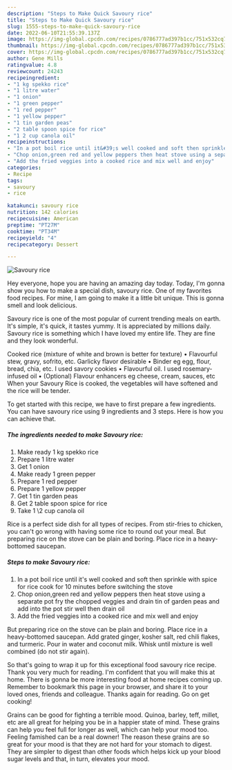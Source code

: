 ```yaml
---
description: "Steps to Make Quick Savoury rice"
title: "Steps to Make Quick Savoury rice"
slug: 1555-steps-to-make-quick-savoury-rice
date: 2022-06-10T21:55:39.137Z
image: https://img-global.cpcdn.com/recipes/0786777ad397b1cc/751x532cq70/savoury-rice-recipe-main-photo.jpg
thumbnail: https://img-global.cpcdn.com/recipes/0786777ad397b1cc/751x532cq70/savoury-rice-recipe-main-photo.jpg
cover: https://img-global.cpcdn.com/recipes/0786777ad397b1cc/751x532cq70/savoury-rice-recipe-main-photo.jpg
author: Gene Mills
ratingvalue: 4.8
reviewcount: 24243
recipeingredient:
- "1 kg spekko rice"
- "1 litre water"
- "1 onion"
- "1 green pepper"
- "1 red pepper"
- "1 yellow pepper"
- "1 tin garden peas"
- "2 table spoon spice for rice"
- "1 2 cup canola oil"
recipeinstructions:
- "In a pot boil rice until it&#39;s well cooked and soft then sprinkle with spice for rice cook for 10 minutes before switching the stove"
- "Chop onion,green red and yellow peppers then heat stove using a separate pot fry the chopped veggies and drain tin of garden peas and add into the pot stir well then drain oil"
- "Add the fried veggies into a cooked rice and mix well and enjoy"
categories:
- Recipe
tags:
- savoury
- rice

katakunci: savoury rice 
nutrition: 142 calories
recipecuisine: American
preptime: "PT27M"
cooktime: "PT34M"
recipeyield: "4"
recipecategory: Dessert

---
```



![Savoury rice](https://img-global.cpcdn.com/recipes/0786777ad397b1cc/751x532cq70/savoury-rice-recipe-main-photo.jpg)

Hey everyone, hope you are having an amazing day today. Today, I'm gonna show you how to make a special dish, savoury rice. One of my favorites food recipes. For mine, I am going to make it a little bit unique. This is gonna smell and look delicious.

Savoury rice is one of the most popular of current trending meals on earth. It's simple, it's quick, it tastes yummy. It is appreciated by millions daily. Savoury rice is something which I have loved my entire life. They are fine and they look wonderful.

Cooked rice (mixture of white and brown is better for texture) • Flavourful stew, gravy, sofrito, etc. Garlicky flavor desirable • Binder eg egg, flour, bread, chia, etc. I used savory cookies • Flavourful oil. I used rosemary-infused oil • (Optional) Flavour enhancers eg cheese, cream, sauces, etc When your Savoury Rice is cooked, the vegetables will have softened and the rice will be tender.


To get started with this recipe, we have to first prepare a few ingredients. You can have savoury rice using 9 ingredients and 3 steps. Here is how you can achieve that.

<!--inarticleads1-->

##### The ingredients needed to make Savoury rice:

1. Make ready 1 kg spekko rice
1. Prepare 1 litre water
1. Get 1 onion
1. Make ready 1 green pepper
1. Prepare 1 red pepper
1. Prepare 1 yellow pepper
1. Get 1 tin garden peas
1. Get 2 table spoon spice for rice
1. Take 1 \2 cup canola oil


Rice is a perfect side dish for all types of recipes. From stir-fries to chicken, you can&#39;t go wrong with having some rice to round out your meal. But preparing rice on the stove can be plain and boring. Place rice in a heavy-bottomed saucepan. 

<!--inarticleads2-->

##### Steps to make Savoury rice:

1. In a pot boil rice until it&#39;s well cooked and soft then sprinkle with spice for rice cook for 10 minutes before switching the stove
1. Chop onion,green red and yellow peppers then heat stove using a separate pot fry the chopped veggies and drain tin of garden peas and add into the pot stir well then drain oil
1. Add the fried veggies into a cooked rice and mix well and enjoy


But preparing rice on the stove can be plain and boring. Place rice in a heavy-bottomed saucepan. Add grated ginger, kosher salt, red chili flakes, and turmeric. Pour in water and coconut milk. Whisk until mixture is well combined (do not stir again). 

So that's going to wrap it up for this exceptional food savoury rice recipe. Thank you very much for reading. I'm confident that you will make this at home. There is gonna be more interesting food at home recipes coming up. Remember to bookmark this page in your browser, and share it to your loved ones, friends and colleague. Thanks again for reading. Go on get cooking!

Grains can be good for fighting a terrible mood. Quinoa, barley, teff, millet, etc are all great for helping you be in a happier state of mind. These grains can help you feel full for longer as well, which can help your mood too. Feeling famished can be a real downer! The reason these grains are so great for your mood is that they are not hard for your stomach to digest. They are simpler to digest than other foods which helps kick up your blood sugar levels and that, in turn, elevates your mood.
